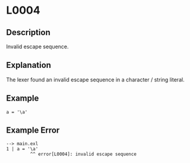 <!-- Part of the Exeme Project, under the MIT license. See '/LICENSE' for license information. SPDX-License-Identifier: MIT License. -->

# L0004

## Description

Invalid escape sequence.

## Explanation

The lexer found an invalid escape sequence in a character / string literal.

## Example

```
a = '\a'
```

## Example Error

```
--> main.exl
1 | a = '\a'
         ^^ error[L0004]: invalid escape sequence
```
